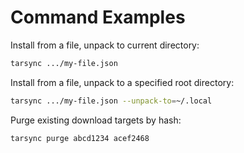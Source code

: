 # Command Examples

Install from a file, unpack to current directory:

```sh
tarsync .../my-file.json
```

Install from a file, unpack to a specified root directory:

```sh
tarsync .../my-file.json --unpack-to=~/.local
```

Purge existing download targets by hash:

```sh
tarsync purge abcd1234 acef2468
```

